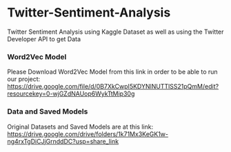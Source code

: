 # Twitter-Sentiment-Analysis
Twitter Sentiment Analysis using Kaggle Dataset as well as using the Twitter Developer API to get Data


### Word2Vec Model
Please Download Word2Vec Model from this link in order to be able to run our project: https://drive.google.com/file/d/0B7XkCwpI5KDYNlNUTTlSS21pQmM/edit?resourcekey=0-wjGZdNAUop6WykTtMip30g

### Data and Saved Models
Original Datasets and Saved Models are at this link: https://drive.google.com/drive/folders/1k71Mx3KeGK1w-ng4rxTgDiCJjGrnddDC?usp=share_link
